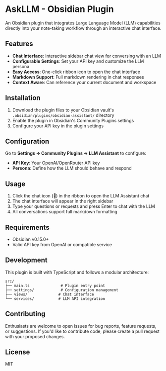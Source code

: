 # AskLLM - Obsidian Plugin

An Obsidian plugin that integrates Large Language Model (LLM) capabilities directly into your note-taking workflow through an interactive chat interface.

## Features

- **Chat Interface**: Interactive sidebar chat view for conversing with an LLM
- **Configurable Settings**: Set your API key and customize the LLM persona
- **Easy Access**: One-click ribbon icon to open the chat interface
- **Markdown Support**: Full markdown rendering in chat responses
- **Context Aware**: Can reference your current document and workspace

## Installation

1. Download the plugin files to your Obsidian vault's `.obsidian/plugins/obsidian-assistant/` directory
2. Enable the plugin in Obsidian's Community Plugins settings
3. Configure your API key in the plugin settings

## Configuration

Go to **Settings → Community Plugins → LLM Assistant** to configure:

- **API Key**: Your OpenAI/OpenRouter API key
- **Persona**: Define how the LLM should behave and respond

## Usage

1. Click the chat icon (💬) in the ribbon to open the LLM Assistant chat
2. The chat interface will appear in the right sidebar
3. Type your questions or requests and press Enter to chat with the LLM
4. All conversations support full markdown formatting

## Requirements

- Obsidian v0.15.0+
- Valid API key from OpenAI or compatible service

## Development

This plugin is built with TypeScript and follows a modular architecture:

```
src/
├── main.ts              # Plugin entry point
├── settings/            # Configuration management
├── views/              # Chat interface
└── services/           # LLM API integration
```

## Contributing

Enthusiasts are welcome to open issues for bug reports, feature requests, or suggestions. If you'd like to contribute code, please create a pull request with your proposed changes.

## License

MIT